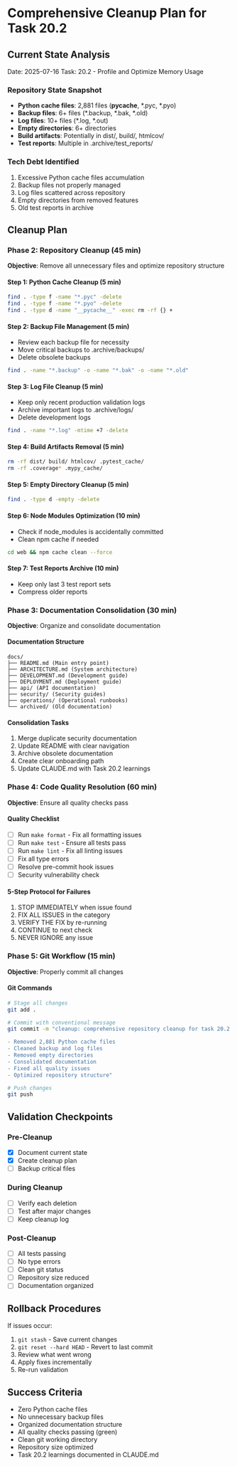 # Comprehensive Cleanup Plan for Task 20.2

## Current State Analysis
Date: 2025-07-16
Task: 20.2 - Profile and Optimize Memory Usage

### Repository State Snapshot
- **Python cache files**: 2,881 files (__pycache__, *.pyc, *.pyo)
- **Backup files**: 6+ files (*.backup, *.bak, *.old)
- **Log files**: 10+ files (*.log, *.out)
- **Empty directories**: 6+ directories
- **Build artifacts**: Potentially in dist/, build/, htmlcov/
- **Test reports**: Multiple in .archive/test_reports/

### Tech Debt Identified
1. Excessive Python cache files accumulation
2. Backup files not properly managed
3. Log files scattered across repository
4. Empty directories from removed features
5. Old test reports in archive

## Cleanup Plan

### Phase 2: Repository Cleanup (45 min)
**Objective**: Remove all unnecessary files and optimize repository structure

#### Step 1: Python Cache Cleanup (5 min)
```bash
find . -type f -name "*.pyc" -delete
find . -type f -name "*.pyo" -delete
find . -type d -name "__pycache__" -exec rm -rf {} +
```

#### Step 2: Backup File Management (5 min)
- Review each backup file for necessity
- Move critical backups to .archive/backups/
- Delete obsolete backups
```bash
find . -name "*.backup" -o -name "*.bak" -o -name "*.old"
```

#### Step 3: Log File Cleanup (5 min)
- Keep only recent production validation logs
- Archive important logs to .archive/logs/
- Delete development logs
```bash
find . -name "*.log" -mtime +7 -delete
```

#### Step 4: Build Artifacts Removal (5 min)
```bash
rm -rf dist/ build/ htmlcov/ .pytest_cache/
rm -rf .coverage* .mypy_cache/
```

#### Step 5: Empty Directory Cleanup (5 min)
```bash
find . -type d -empty -delete
```

#### Step 6: Node Modules Optimization (10 min)
- Check if node_modules is accidentally committed
- Clean npm cache if needed
```bash
cd web && npm cache clean --force
```

#### Step 7: Test Reports Archive (10 min)
- Keep only last 3 test report sets
- Compress older reports

### Phase 3: Documentation Consolidation (30 min)
**Objective**: Organize and consolidate documentation

#### Documentation Structure
```
docs/
├── README.md (Main entry point)
├── ARCHITECTURE.md (System architecture)
├── DEVELOPMENT.md (Development guide)
├── DEPLOYMENT.md (Deployment guide)
├── api/ (API documentation)
├── security/ (Security guides)
├── operations/ (Operational runbooks)
└── archived/ (Old documentation)
```

#### Consolidation Tasks
1. Merge duplicate security documentation
2. Update README with clear navigation
3. Archive obsolete documentation
4. Create clear onboarding path
5. Update CLAUDE.md with Task 20.2 learnings

### Phase 4: Code Quality Resolution (60 min)
**Objective**: Ensure all quality checks pass

#### Quality Checklist
- [ ] Run `make format` - Fix all formatting issues
- [ ] Run `make test` - Ensure all tests pass
- [ ] Run `make lint` - Fix all linting issues
- [ ] Fix all type errors
- [ ] Resolve pre-commit hook issues
- [ ] Security vulnerability check

#### 5-Step Protocol for Failures
1. STOP IMMEDIATELY when issue found
2. FIX ALL ISSUES in the category
3. VERIFY THE FIX by re-running
4. CONTINUE to next check
5. NEVER IGNORE any issue

### Phase 5: Git Workflow (15 min)
**Objective**: Properly commit all changes

#### Git Commands
```bash
# Stage all changes
git add .

# Commit with conventional message
git commit -m "cleanup: comprehensive repository cleanup for task 20.2

- Removed 2,881 Python cache files
- Cleaned backup and log files
- Removed empty directories
- Consolidated documentation
- Fixed all quality issues
- Optimized repository structure"

# Push changes
git push
```

## Validation Checkpoints

### Pre-Cleanup
- [x] Document current state
- [x] Create cleanup plan
- [ ] Backup critical files

### During Cleanup
- [ ] Verify each deletion
- [ ] Test after major changes
- [ ] Keep cleanup log

### Post-Cleanup
- [ ] All tests passing
- [ ] No type errors
- [ ] Clean git status
- [ ] Repository size reduced
- [ ] Documentation organized

## Rollback Procedures

If issues occur:
1. `git stash` - Save current changes
2. `git reset --hard HEAD` - Revert to last commit
3. Review what went wrong
4. Apply fixes incrementally
5. Re-run validation

## Success Criteria

- Zero Python cache files
- No unnecessary backup files
- Organized documentation structure
- All quality checks passing (green)
- Clean git working directory
- Repository size optimized
- Task 20.2 learnings documented in CLAUDE.md